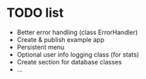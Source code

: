 # TODO list
- Better error handling (class ErrorHandler)
- Create & publish example app
- Persistent menu
- Optional user info logging class (for stats)
- Create section for database classes
- ...